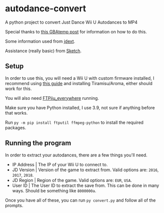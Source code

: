 # autodance-convert

 A python project to convert Just Dance Wii U Autodances to MP4

 Special thanks to [this GBAtemp post](https://gbatemp.net/threads/extract-just-dance-autodance-video.493341/) for information on how to do this.

 Some information used from [jdext](https://github.com/yurijmikhalevich/jdext).

 Assistance (really basic) from [Sketch](https://github.com/noahpistilli).

## Setup

In order to use this, you will need a Wii U with custom firmware installed, I recommend using [this guide](https://wiiu.hacks.guide/) and installing Tiramisu/Aroma, either should work for this.

You will also need [FTPiiu_everywhere](https://gbatemp.net/threads/libiosuhax-ppc-ipc-library-for-communication-to-dev-iosuhax.449296/) running.

Make sure you have Python installed, I use 3.9, not sure if anything before that works.

Run `py -m pip install ftputil ffmpeg-python` to install the required packages.

## Running the program

In order to extract your autodances, there are a few things you'll need.

- IP Address | The IP of your Wii U to connect to.
- JD Version | Version of the game to extract from. Valid options are: `2016`, `2017`, `2018`.
- JD Region | Region of the game. Valid options are: `EUR`, `USA`.
- User ID | The User ID to extract the save from. This can be done in many ways. Should be something like `8000000a`.

Once you have all of these, you can run `py convert.py` and follow all of the prompts.
